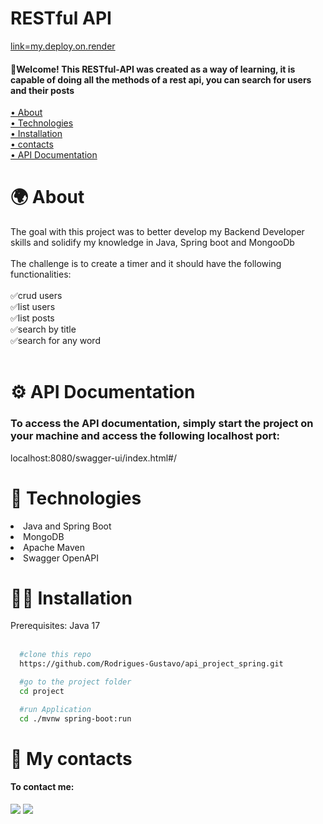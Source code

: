 # RESTful API

<a href="">link=my.deploy.on.render</a>
<h4>🎉Welcome! This RESTful-API was created as a way of learning, it is capable of doing all the methods of a rest api, you can search for users and their posts</h4>
 <a href="#about">• About</a>
 </br>
  <a href="#technologies">• Technologies</a>
 </br>
 <a href="#installation">• Installation</a>
 </br>
 <a href="#contacts">• contacts</a>
 </br>
 <a href="#apidocs">• API Documentation</a>

 <h1 id="about"> 🌍 About </h1>

The goal with this project was to better develop my Backend Developer skills and solidify my knowledge in Java, Spring boot and MongooDb
</br></br>
The challenge is to create a timer and it should have the following functionalities:
</br></br>
✅crud users</br>
✅list users</br>
✅list posts</br>
✅search by title</br>
✅search for any word
</br></br>

<h1 id="apidocs">⚙️ API Documentation</h1>

<h3>To access the API documentation, simply start the project on your machine and access the following localhost port:</h3>
<a>localhost:8080/swagger-ui/index.html#/</a>

 <h1 id="technologies"> 🧠 Technologies</h1>

<li>Java and Spring Boot</li>
<li>MongoDB</li>
<li>Apache Maven</li>
<li>Swagger OpenAPI</li>


 <h1 id="installation"> 🧑‍💻 Installation</h1>
 <a>Prerequisites: Java 17</a>
 </br></br>
 
```bash
  #clone this repo
  https://github.com/Rodrigues-Gustavo/api_project_spring.git

  #go to the project folder
  cd project

  #run Application
  cd ./mvnw spring-boot:run
```

<h1 id="contacts"> 📩 My contacts</h1>

#### To contact me: 

 <div>
   <a href = "https://gustavorr001@gmail.com"><img src="https://img.shields.io/badge/-Gmail-%23333?style=for-the-badge&logo=gmail&logoColor=white" target="_blank"></a>
   <a href="https://www.linkedin.com/in/gusta-rodrigues" target="_blank"><img src="https://img.shields.io/badge/-LinkedIn-%230077B5?style=for-the-badge&logo=linkedin&logoColor=white" target="_blank"></a>
</div>
